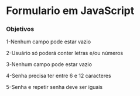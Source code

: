 <h1>Formulario em JavaScript </h1>


<h3>Objetivos </h3>
1-Nenhum campo pode estar vazio

2-Usuário só poderá conter letras e/ou números

3-Nenhum campo pode estar vazio

4-Senha precisa ter entre 6 e 12 caracteres

5-Senha e repetir senha deve ser iguais


